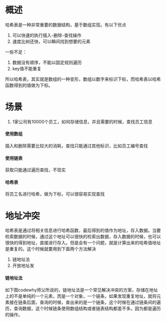 # 概述
哈希表是一种非常重要的数据结构，基于数组实现。有以下优点
1. 可以快速的执行插入-删除-查找操作
2. 速度比树还快，可以瞬间找到想要的元素

一些不足：
1. 数据没有顺序，不能以固定规则遍历
2. key值不能重复

所以哈希表，其实就是数组的一种变形，数组以数字来标识下标，而哈希表以哈希函数得到的值做为下标。

# 场景
1. 1家公司有10000个员工，如何存储信息，并且需要的时候，查找员工信息
#### 使用数组
插入和删除需要比较大的消耗，查找只能通过其他标识，比如员工编号查找

#### 使用链表
获取只能通过遍历查找，不现实

#### 哈希表
将员工名进行哈希，做为下标，可以很容易实现查找

# 地址冲突
哈希表是通过将相关信息进行哈希函数，最后得到的值作为地址，存入数据。当要检索数据的时候，通过这个地址可以很快的检索出数据，存入数据的时候，也可以很快的得到地址，直接进行存入。但是会有一个问题，就是计算出来的哈希值地址是重复的。这个时候就要用到下面两个方法解决
1. 链地址法
2. 开放地址发

#### 链地址法
如下图codewhy师父所说的，链地址法是一个常见解决冲突的方案，存储在地址上的不是单纯的一个元素，而是一个对象，一个链条，如果发现重复地址，就将元素接在链条后面，查询的时候，查出来的是一个链条，这个时候在通过链条间的遍历，查询数据，这个时候链条使用数组结构或者链表结构都差不多。因为都是遍历的操作。
